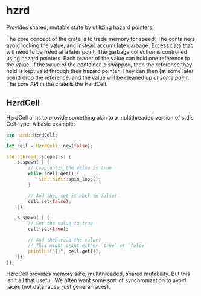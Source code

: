 # hzrd
Provides shared, mutable state by utilizing hazard pointers.

The core concept of the crate is to trade memory for speed. The containers avoid locking the value, and instead accumulate garbage: Excess data that will need to be freed at a later point. The garbage collection is controlled using hazard pointers. Each reader of the value can hold one reference to the value. If the value of the container is swapped, then the reference they hold is kept valid through their hazard pointer. They can then (at some later point) drop the reference, and the value will be cleaned up _at some point_. The core API in the crate is the HzrdCell.

## HzrdCell

HzrdCell aims to provide something akin to a multithreaded version of std's Cell-type. A basic example:

```rust
use hzrd::HzrdCell;

let cell = HzrdCell::new(false);

std::thread::scope(|s| {
    s.spawn(|| {
        // Loop until the value is true
        while !cell.get() {
            std::hint::spin_loop();
        }

        // And then set it back to false!
        cell.set(false);
    });

    s.spawn(|| {
        // Set the value to true
        cell.set(true);

        // And then read the value!
        // This might print either `true` or `false`
        println!("{}", cell.get()); 
    });
});
```

HzrdCell provides memory safe, multithreaded, shared mutability. But this isn't all that useful. We often want some sort of synchronization to avoid races (not data races, just general races).
